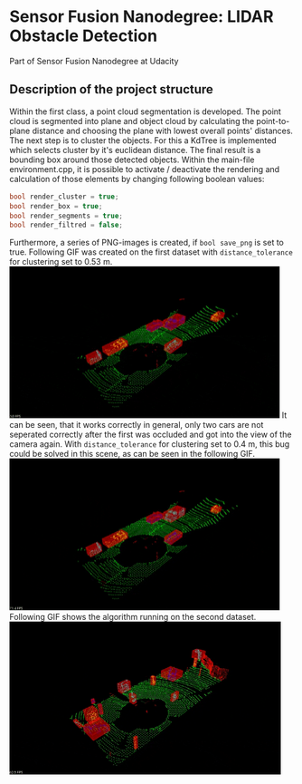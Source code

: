 # Sensor Fusion Nanodegree: LIDAR Obstacle Detection
Part of Sensor Fusion Nanodegree at Udacity

## Description of the project structure
Within the first class, a point cloud segmentation is developed. The point cloud is segmented into plane and object cloud by calculating the point-to-plane distance and choosing the plane with lowest overall points' distances. 
The next step is to cluster the objects. For this a KdTree is implemented which selects cluster by it's euclidean distance. 
The final result is a bounding box around those detected objects.
Within the main-file environment.cpp, it is possible to activate / deactivate the rendering and calculation of those elements by changing following boolean values: 
```c++
bool render_cluster = true;
bool render_box = true;
bool render_segments = true;
bool render_filtred = false;
```
Furthermore, a series of PNG-images is created, if `bool save_png` is set to true.
Following GIF was created on the first dataset with `distance_tolerance` for clustering set to 0.53 m. 
![](Birdseye_view_pcd1_1.gif)
It can be seen, that it works correctly in general, only two cars are not seperated correctly after the first was occluded and got into the view of the camera again. With `distance_tolerance` for clustering set to 0.4 m, this bug could be solved in this scene, as can be seen in the following GIF.
![](Birdseye_view_pcd1_2.gif)
Following GIF shows the algorithm running on the second dataset. 
![](Birdseye_view_pcd2.gif)
